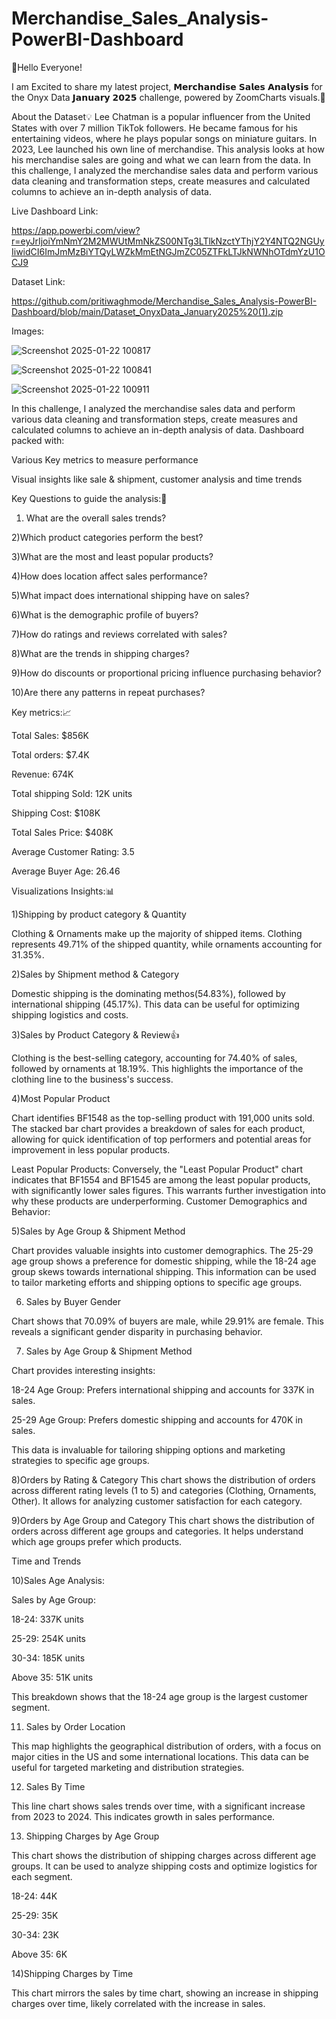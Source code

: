 # Merchandise_Sales_Analysis-PowerBI-Dashboard

👋Hello Everyone!

I am Excited to share my latest project, 𝗠𝗲𝗿𝗰𝗵𝗮𝗻𝗱𝗶𝘀𝗲 𝗦𝗮𝗹𝗲𝘀 𝗔𝗻𝗮𝗹𝘆𝘀𝗶𝘀 for the Onyx Data 𝗝𝗮𝗻𝘂𝗮𝗿𝘆 𝟮𝟬𝟮𝟱 challenge, powered by ZoomCharts visuals.🚀

About the Dataset💡
Lee Chatman is a popular influencer from the United States with over 7 million TikTok followers. He became famous for his entertaining videos, where he plays popular songs on miniature guitars. In 2023, Lee launched his own line of merchandise.  This analysis looks at how his merchandise sales are going and what we can learn from the data.
In this challenge, I analyzed the merchandise sales data and perform various data cleaning and transformation steps, create measures and calculated columns to achieve an in-depth analysis of data.

 Live Dashboard Link:

 https://app.powerbi.com/view?r=eyJrIjoiYmNmY2M2MWUtMmNkZS00NTg3LTlkNzctYThjY2Y4NTQ2NGUyIiwidCI6ImJmMzBiYTQyLWZkMmEtNGJmZC05ZTFkLTJkNWNhOTdmYzU1OCJ9

Dataset Link:

https://github.com/pritiwaghmode/Merchandise_Sales_Analysis-PowerBI-Dashboard/blob/main/Dataset_OnyxData_January2025%20(1).zip

Images:

![Screenshot 2025-01-22 100817](https://github.com/user-attachments/assets/d7a8e85a-791e-48e2-a0f7-a6c0253d27fb)

![Screenshot 2025-01-22 100841](https://github.com/user-attachments/assets/79dd204b-8afb-4509-bf5e-ebd80ba795b0)

![Screenshot 2025-01-22 100911](https://github.com/user-attachments/assets/04bfc6dc-8185-4a45-af02-cf8748ac6f93)



In this challenge, I analyzed the merchandise sales data and perform various data cleaning and transformation steps, create measures and calculated columns to achieve an in-depth analysis of data.
Dashboard packed with:

Various Key metrics to measure performance

Visual insights like sale & shipment, customer analysis and time trends

Key Questions to guide the analysis:🤔

1) What are the overall sales trends?

2)Which product categories perform the best?

3)What  are the most and least popular products?

4)How does location affect sales performance?

5)What impact does international shipping have on sales?


6)What is the demographic profile of buyers?

7)How do ratings and reviews correlated with sales?

8)What are the trends in shipping charges?

9)How do discounts or proportional pricing influence purchasing behavior?

10)Are there any patterns in repeat purchases?

Key metrics:📈

Total Sales: $856K

Total orders: $7.4K

Revenue: 674K

Total shipping Sold:  12K units

Shipping Cost: $108K

Total Sales Price: $408K

Average Customer Rating: 3.5

Average  Buyer Age: 26.46


Visualizations Insights:📊

1)Shipping by product category & Quantity

Clothing & Ornaments make up the majority of shipped items. Clothing represents 49.71% of the shipped quantity, while ornaments accounting for 31.35%.

2)Sales by Shipment method & Category

Domestic shipping is the dominating methos(54.83%), followed by international shipping (45.17%). This data can be useful for optimizing shipping logistics and costs.

3)Sales by Product Category & Review👍

Clothing is the  best-selling category, accounting for 74.40% of sales, followed by ornaments at 18.19%. This highlights the importance of the clothing line to the business's success.

4)Most Popular Product

Chart identifies BF1548 as the top-selling product with 191,000 units sold. The stacked bar chart provides a breakdown of sales for each product, allowing for quick identification of top performers and potential areas for improvement in less popular products.

Least Popular Products: Conversely, the "Least Popular Product" chart indicates that BF1554 and BF1545 are among the least popular products, with significantly lower sales figures. This warrants further investigation into why these products are underperforming.
Customer Demographics and Behavior:

5)Sales by Age Group & Shipment Method

Chart provides valuable insights into customer demographics. The 25-29 age group shows a preference for domestic shipping, while the 18-24 age group skews towards international shipping. This information can be used to tailor marketing efforts and shipping options to specific age groups.

6) Sales by Buyer Gender

Chart shows that 70.09% of buyers are male, while 29.91% are female. This reveals a significant gender disparity in purchasing behavior.

7) Sales by Age Group & Shipment Method

Chart provides interesting insights:

18-24 Age Group:  Prefers international shipping and accounts for 337K in sales.

25-29 Age Group:  Prefers domestic shipping and accounts for 470K in sales.

This data is invaluable for tailoring shipping options and marketing strategies to specific age groups.

8)Orders by Rating & Category
This chart shows the distribution of orders across different rating levels (1 to 5) and categories (Clothing, Ornaments, Other). It allows for analyzing customer satisfaction for each category.

9)Orders by Age Group and Category
This chart shows the distribution of orders across different age groups and categories. It helps understand which age groups prefer which products.

Time and Trends

10)Sales Age Analysis:

Sales by Age Group:

18-24: 337K units

25-29: 254K units

30-34: 185K units

Above 35: 51K units

This breakdown shows that the 18-24 age group is the largest customer segment.

11) Sales by Order Location

This map highlights the geographical distribution of orders, with a focus on major cities in the US and some international locations. This data can be useful for targeted marketing and distribution strategies.

12) Sales By Time

This line chart shows sales trends over time, with a significant increase from 2023 to 2024. This indicates growth in sales performance.

13) Shipping Charges by Age Group

This chart shows the distribution of shipping charges across different age groups. It can be used to analyze shipping costs and optimize logistics for each segment.

18-24: 44K

25-29: 35K

30-34: 23K

Above 35: 6K

14)Shipping Charges by Time

This chart mirrors the sales by time chart, showing an increase in shipping charges over time, likely correlated with the increase in sales.





